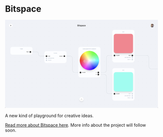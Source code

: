 # Bitspace

![Bitspace](./assets/bitspace.png)

A new kind of playground for creative ideas.

[Read more about Bitspace here](https://polar.sh/emilwidlund/posts/introducing-bitspace-a-playground-for-your-creative-ideas). More info about the project will follow soon.

